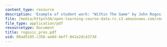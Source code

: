 ```yaml
---
content_type: resource
description: 'Example of student work: "Within The Game" by John Rogosic.'
file: /media/https%3A/open-learning-course-data-rc.s3.amazonaws.com/cms-600-videogame-theory-and-analysis-fall-2007/80ad5105c356ae8d4eff841e2dc4373d_rogosic_pres.pdf
file_type: application/pdf
resourcetype: Document
title: rogosic_pres.pdf
uid: 80ad5105-c356-ae8d-4eff-841e2dc4373d
---
```

